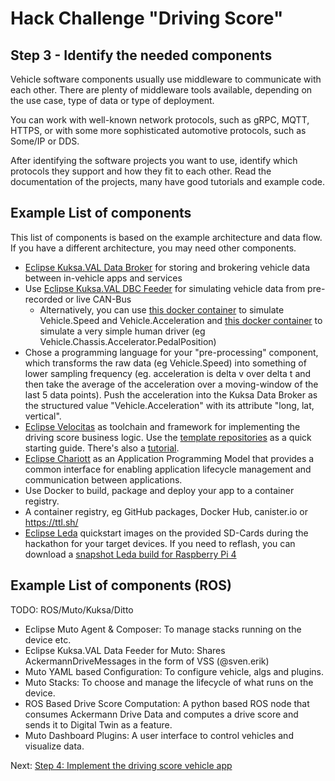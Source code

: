 # Hack Challenge "Driving Score"
## Step 3 - Identify the needed components

Vehicle software components usually use middleware to communicate with each other. There are plenty of middleware tools available, depending on the use case, type of data or type of deployment.

You can work with well-known network protocols, such as gRPC, MQTT, HTTPS, or with some more sophisticated automotive protocols, such as Some/IP or DDS.

After identifying the software projects you want to use, identify which protocols they support and how they fit to each other. Read the documentation of the projects, many have good tutorials and example code.

## Example List of components

This list of components is based on the example architecture and data flow. If you have a different architecture, you may need other components.

- [Eclipse Kuksa.VAL Data Broker](https://github.com/eclipse/kuksa.val/tree/master/kuksa_databroker) for storing and brokering vehicle data between in-vehicle apps and services
- Use [Eclipse Kuksa.VAL DBC Feeder](https://github.com/eclipse/kuksa.val.feeders/tree/main/dbc2val) for simulating vehicle data from pre-recorded or live CAN-Bus
  - Alternatively, you can use [this docker container](https://github.com/mikehaller/kuksa.val.services-carsim/pkgs/container/carsim) to simulate Vehicle.Speed and Vehicle.Acceleration and [this docker container](https://github.com/mikehaller/kuksa.val.services-carsim/pkgs/container/driver) to simulate a very simple human driver (eg Vehicle.Chassis.Accelerator.PedalPosition)
- Chose a programming language for your "pre-processing" component, which transforms the raw data (eg Vehicle.Speed) into something of lower sampling frequency (eg. acceleration is delta v over delta t and then take the average of the acceleration over a moving-window of the last 5 data points). Push the acceleration into the Kuksa Data Broker as the structured value "Vehicle.Acceleration" with its attribute "long, lat, vertical".
- [Eclipse Velocitas](https://github.com/eclipse-velocitas) as toolchain and framework for implementing the driving score business logic. Use the [template repositories](https://github.com/orgs/eclipse-velocitas/repositories?q=template&type=all&language=&sort=) as a quick starting guide. There's also a [tutorial](https://websites.eclipseprojects.io/velocitas/docs/tutorials/).
- [Eclipse Chariott](https://github.com/eclipse/chariott) as an Application Programming Model that provides a common interface for enabling application lifecycle management and communication between applications.
- Use Docker to build, package and deploy your app to a container registry.
- A container registry, eg GitHub packages, Docker Hub, canister.io or https://ttl.sh/
- [Eclipse Leda](https://github.com/eclipse-leda/leda-distro) quickstart images on the provided SD-Cards during the hackathon for your target devices. If you need to reflash, you can download a [snapshot Leda build for Raspberry Pi 4](https://swdcdownloads.blob.core.windows.net/%24web/sdv-image-all-raspberrypi4-64.wic.bz2)

## Example List of components (ROS)

TODO: ROS/Muto/Kuksa/Ditto

- Eclipse Muto Agent & Composer: To manage stacks running on the device etc.
- Eclipse Kuksa.VAL Data Feeder for Muto: Shares AckermannDriveMessages in the form of VSS (@sven.erik)
- Muto YAML based Configuration: To configure vehicle, algs and plugins.
- Muto Stacks: To choose and manage the lifecycle of what runs on the device.
- ROS Based Drive Score Computation: A python based ROS node that consumes Ackermann Drive Data and computes a drive score and sends it to Digital Twin as a feature.
- Muto Dashboard Plugins: A user interface to control vehicles and visualize data.




Next: [Step 4: Implement the driving score vehicle app](./step-4-driving-score-app.md)
